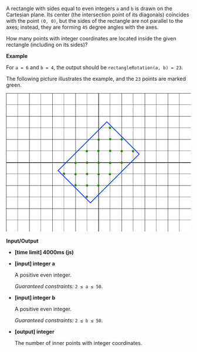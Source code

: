 ﻿A rectangle with sides equal to even integers `a` and `b` is drawn on the Cartesian plane. Its center (the intersection point of its diagonals) coincides with the point `(0, 0)`, but the sides of the rectangle are not parallel to the axes; instead, they are forming `45` degree angles with the axes.

How many points with integer coordinates are located inside the given rectangle (including on its sides)?

**Example**

For `a = 6` and `b = 4`, the output should be
`rectangleRotation(a, b) = 23`.

The following picture illustrates the example, and the `23` points are marked green.

![](images/rectangle.png)

**Input/Output**

*   **[time limit] 4000ms (js)**

*   **[input] integer a**

    A positive even integer.

    _Guaranteed constraints:_
    `2 ≤ a ≤ 50`.

*   **[input] integer b**

    A positive even integer.

    _Guaranteed constraints:_
    `2 ≤ b ≤ 50`.

*   **[output] integer**

    The number of inner points with integer coordinates.
